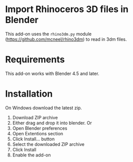 Import Rhinoceros 3D files in Blender
=====================================

This add-on uses the `rhino3dm.py` module
(https://github.com/mcneel/rhino3dm) to read in 3dm files.

Requirements
============

This add-on works with Blender 4.5 and later.

Installation
============

On Windows download the latest zip.

1. Download ZIP archive
2. Either drag and drop it into blender. Or
3. Open Blender preferences
4. Open Extentions section
5. Click Install... button
6. Select the downloaded ZIP archive
7. Click Install
8. Enable the add-on
